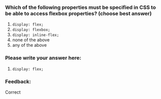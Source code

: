 ### Which of the following properties must be specified in CSS to be able to access flexbox properties? (choose best answer)

1. `display: flex;`
2. `display: flexbox;`
3. `display: inline-flex;`
4. none of the above
5. any of the above


### Please write your answer here:
1. `display: flex;`


### Feedback:
Correct
